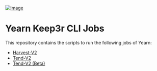 [![image](https://img.shields.io/npm/v/@yfi/keep3r-cli-jobs.svg?style=flat-square)](https://www.npmjs.org/package/@yfi/keep3r-cli-jobs)

# Yearn Keep3r CLI Jobs

This repository contains the scripts to run the following jobs of Yearn:

- [Harvest-V2](https://github.com/yearn/keep3r-cli-jobs/src/mainnet/harvest-v2/README.md)
- [Tend-V2](https://github.com/yearn/keep3r-cli-jobs/src/mainnet/tend-v2/README.md)
- [Tend-V2 (Beta)](https://github.com/yearn/keep3r-cli-jobs/src/mainnet/tend-v2-2/README.md)
